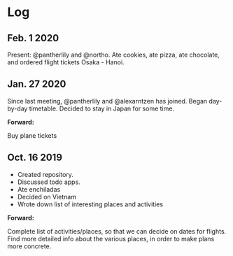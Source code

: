 # Log
## Feb. 1 2020
Present: @pantherlily and @northo.
Ate cookies, ate pizza, ate chocolate, and ordered flight tickets Osaka - Hanoi.

## Jan. 27 2020
Since last meeting, @pantherlily and @alexarntzen has joined.
Began day-by-day timetable.
Decided to stay in Japan for some time.

**Forward:**

Buy plane tickets

## Oct. 16 2019
- Created repository.
- Discussed todo apps.
- Ate enchiladas
- Decided on Vietnam
- Wrote down list of interesting places and activities

**Forward:**

Complete list of activities/places, so that we can decide on dates for flights.
Find more detailed info about the various places, in order to make plans more concrete.

